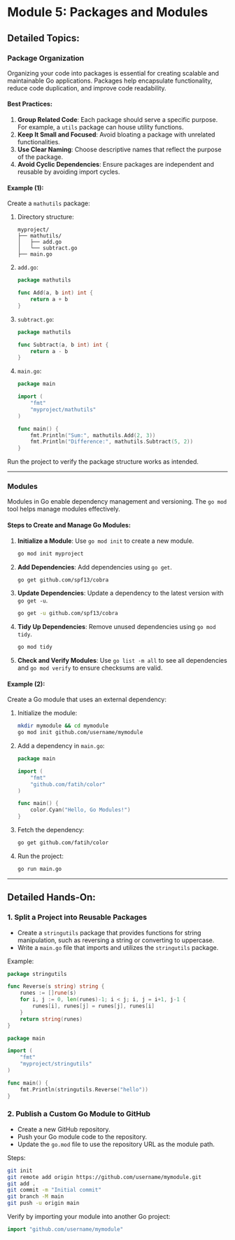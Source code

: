 # Module 5: Packages and Modules

## Detailed Topics:

### Package Organization
Organizing your code into packages is essential for creating scalable and maintainable Go applications. Packages help encapsulate functionality, reduce code duplication, and improve code readability.

#### Best Practices:
1. **Group Related Code**: Each package should serve a specific purpose. For example, a `utils` package can house utility functions.
2. **Keep It Small and Focused**: Avoid bloating a package with unrelated functionalities.
3. **Use Clear Naming**: Choose descriptive names that reflect the purpose of the package.
4. **Avoid Cyclic Dependencies**: Ensure packages are independent and reusable by avoiding import cycles.

#### Example (1):
Create a `mathutils` package:

1. Directory structure:
   ```
   myproject/
   ├── mathutils/
   │   ├── add.go
   │   └── subtract.go
   ├── main.go
   ```

2. `add.go`:
   ```go
   package mathutils

   func Add(a, b int) int {
       return a + b
   }
   ```

3. `subtract.go`:
   ```go
   package mathutils

   func Subtract(a, b int) int {
       return a - b
   }
   ```

4. `main.go`:
   ```go
   package main

   import (
       "fmt"
       "myproject/mathutils"
   )

   func main() {
       fmt.Println("Sum:", mathutils.Add(2, 3))
       fmt.Println("Difference:", mathutils.Subtract(5, 2))
   }
   ```

Run the project to verify the package structure works as intended.

---

### Modules
Modules in Go enable dependency management and versioning. The `go mod` tool helps manage modules effectively.

#### Steps to Create and Manage Go Modules:
1. **Initialize a Module**:
   Use `go mod init` to create a new module.

   ```sh
   go mod init myproject
   ```

2. **Add Dependencies**:
   Add dependencies using `go get`.

   ```sh
   go get github.com/spf13/cobra
   ```

3. **Update Dependencies**:
   Update a dependency to the latest version with `go get -u`.

   ```sh
   go get -u github.com/spf13/cobra
   ```

4. **Tidy Up Dependencies**:
   Remove unused dependencies using `go mod tidy`.

   ```sh
   go mod tidy
   ```

5. **Check and Verify Modules**:
   Use `go list -m all` to see all dependencies and `go mod verify` to ensure checksums are valid.

#### Example (2):
Create a Go module that uses an external dependency:

1. Initialize the module:
   ```sh
   mkdir mymodule && cd mymodule
   go mod init github.com/username/mymodule
   ```

2. Add a dependency in `main.go`:
   ```go
   package main

   import (
       "fmt"
       "github.com/fatih/color"
   )

   func main() {
       color.Cyan("Hello, Go Modules!")
   }
   ```

3. Fetch the dependency:
   ```sh
   go get github.com/fatih/color
   ```

4. Run the project:
   ```sh
   go run main.go
   ```

---

## Detailed Hands-On:

### 1. Split a Project into Reusable Packages
- Create a `stringutils` package that provides functions for string manipulation, such as reversing a string or converting to uppercase.
- Write a `main.go` file that imports and utilizes the `stringutils` package.

Example:
   ```go
   package stringutils

   func Reverse(s string) string {
       runes := []rune(s)
       for i, j := 0, len(runes)-1; i < j; i, j = i+1, j-1 {
           runes[i], runes[j] = runes[j], runes[i]
       }
       return string(runes)
   }
   ```

   ```go
   package main

   import (
       "fmt"
       "myproject/stringutils"
   )

   func main() {
       fmt.Println(stringutils.Reverse("hello"))
   }
   ```

### 2. Publish a Custom Go Module to GitHub
- Create a new GitHub repository.
- Push your Go module code to the repository.
- Update the `go.mod` file to use the repository URL as the module path.

Steps:
   ```sh
   git init
   git remote add origin https://github.com/username/mymodule.git
   git add .
   git commit -m "Initial commit"
   git branch -M main
   git push -u origin main
   ```

Verify by importing your module into another Go project:
   ```go
   import "github.com/username/mymodule"
   ```

